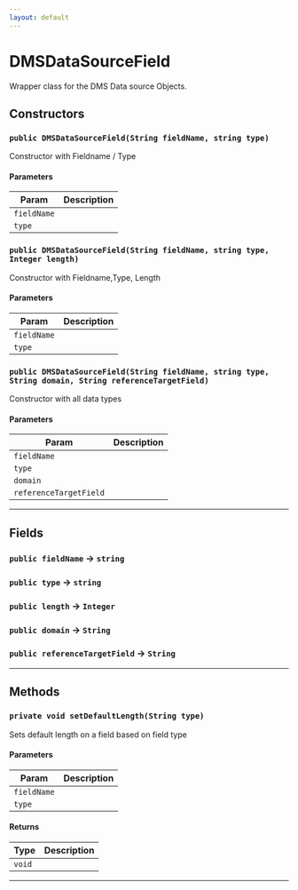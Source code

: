 ```yaml
---
layout: default
---
```

# DMSDataSourceField

Wrapper  class for the DMS Data source Objects.

## Constructors
### `public DMSDataSourceField(String fieldName, string type)`

Constructor with Fieldname / Type

#### Parameters

|Param|Description|
|---|---|
|`fieldName`||
|`type`||

### `public DMSDataSourceField(String fieldName, string type, Integer length)`

Constructor with Fieldname,Type, Length

#### Parameters

|Param|Description|
|---|---|
|`fieldName`||
|`type`||

### `public DMSDataSourceField(String fieldName, string type, String domain, String referenceTargetField)`

Constructor with all data types

#### Parameters

|Param|Description|
|---|---|
|`fieldName`||
|`type`||
|`domain`||
|`referenceTargetField`||

---
## Fields

### `public fieldName` → `string`


### `public type` → `string`


### `public length` → `Integer`


### `public domain` → `String`


### `public referenceTargetField` → `String`


---
## Methods
### `private void setDefaultLength(String type)`

Sets default length on a field based on field type

#### Parameters

|Param|Description|
|---|---|
|`fieldName`||
|`type`||

#### Returns

|Type|Description|
|---|---|
|`void`||

---
